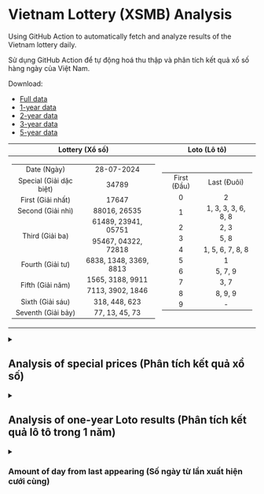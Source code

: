 # Vietnam Lottery (XSMB) Analysis

Using GitHub Action to automatically fetch and analyze results of the Vietnam lottery daily.

Sử dụng GitHub Action để tự động hoá thu thập và phân tích kết quả xổ số hàng ngày của Việt Nam.

Download:

* [Full data](https://raw.githubusercontent.com/khiemdoan/vietnam-lottery-xsmb-analysis/main/results/xsmb.csv)
* [1-year data](https://raw.githubusercontent.com/khiemdoan/vietnam-lottery-xsmb-analysis/main/results/xsmb_1_year.csv)
* [2-year data](https://raw.githubusercontent.com/khiemdoan/vietnam-lottery-xsmb-analysis/main/results/xsmb_2_year.csv)
* [3-year data](https://raw.githubusercontent.com/khiemdoan/vietnam-lottery-xsmb-analysis/main/results/xsmb_3_year.csv)
* [5-year data](https://raw.githubusercontent.com/khiemdoan/vietnam-lottery-xsmb-analysis/main/results/xsmb_5_year.csv)

| Lottery (Xổ số) | Loto (Lô tô) |
| :------------: | :----------: |
| <table><tr><td>Date (Ngày)</td><td>28-07-2024</td></tr><tr><td>Special (Giải dặc biệt)</td><td>34789</td></tr><tr><td>First (Giải nhất)</td><td>17647</td></tr><tr><td>Second (Giải nhì)</td><td>88016, 26535</td></tr><tr><td rowspan="2">Third (Giải ba)</td><td>61489, 23941, 05751</td></tr><tr><td>95467, 04322, 72818</td></tr><tr><td>Fourth (Giải tư)</td><td>6838, 1348, 3369, 8813</td></tr><tr><td rowspan="2">Fifth (Giải năm)</td><td>1565, 3188, 9911</td></tr><tr><td>7113, 3902, 1846</td></tr><tr><td>Sixth (Giải sáu)</td><td>318, 448, 623</td></tr><tr><td>Seventh (Giải bảy)</td><td>77, 13, 45, 73</td></tr></table> | <table><tr><td>First (Đầu)</td><td>Last (Đuôi)</td></tr><tr><td>0</td><td>2</td></tr><tr><td>1</td><td>1, 3, 3, 3, 6, 8, 8</td></tr><tr><td>2</td><td>2, 3</td></tr><tr><td>3</td><td>5, 8</td></tr><tr><td>4</td><td>1, 5, 6, 7, 8, 8</td></tr><tr><td>5</td><td>1</td></tr><tr><td>6</td><td>5, 7, 9</td></tr><tr><td>7</td><td>3, 7</td></tr><tr><td>8</td><td>8, 9, 9</td></tr><tr><td>9</td><td>-</td></tr></table> |

<details>
  <summary><h2>Analysis of special prices (Phân tích kết quả xổ số)</h2></summary>
  <h3>Amount of day from last appearing (Số ngày từ lần xuất hiện cuối cùng)</h3>

  ![Delta](images/special_delta.jpg)

  <h3>Top 10 amount of day from last appearing (Top 10 số lâu chưa xuất hiện)</h3>

  ![Delta top 10](images/special_delta_top_10.jpg)
</details>

<details>
  <summary><h2>Analysis of one-year Loto results (Phân tích kết quả lô tô trong 1 năm)</h2></summary>

  Max: 130. Min: 64.

  Mean: 97.74. Standard deviation: 11.58.

  <h3>Detail (Chi tiết)</h3>

  ![Detail](images/heatmap.jpg)

  <h3>Top 10</h3>

  ![Top 10](images/top-10.jpg)

  <h3>Distribution (Phân bổ)</h3>

  ![Distribution](images/distribution.jpg)
</details>

<details>
  <summary><h3>Amount of day from last appearing (Số ngày từ lần xuất hiện cưới cùng)</h2></summary>

  ![Delta](images/delta.jpg)

  <h3>Top 10 amount of day from last appearing (Top 10 số lâu chưa xuất hiện)</h3>

  ![Delta top 10](images/delta_top_10.jpg)
</details>